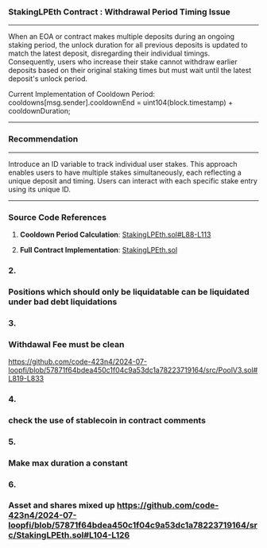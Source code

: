 ### StakingLPEth Contract : Withdrawal Period Timing Issue
___

When an EOA or contract makes multiple deposits during an ongoing staking period, the unlock duration for all previous deposits is updated to match the latest deposit, disregarding their individual timings. Consequently, users who increase their stake cannot withdraw earlier deposits based on their original staking times but must wait until the latest deposit's unlock period.

Current Implementation of Cooldown Period:
cooldowns[msg.sender].cooldownEnd = uint104(block.timestamp) + cooldownDuration;

---
### Recommendation
---

Introduce an ID variable to track individual user stakes. This approach enables users to have multiple stakes simultaneously, each reflecting a unique deposit and timing. Users can interact with each specific stake entry using its unique ID.

---

### Source Code References

1. **Cooldown Period Calculation**:
   [StakingLPEth.sol#L88-L113](https://github.com/code-423n4/2024-07-loopfi/blob/4f508781a49ffa53511e7e5ed6cda0ff0eb5bdc5/src/StakingLPEth.sol#L88-L113)

2. **Full Contract Implementation**:
   [StakingLPEth.sol](https://github.com/code-423n4/2024-07-loopfi/blob/4f508781a49ffa53511e7e5ed6cda0ff0eb5bdc5/src/StakingLPEth.sol)

### 2.
### Positions which should only be liquidatable can be liquidated under bad debt liquidations

### 3.
### Withdawal Fee must be clean
https://github.com/code-423n4/2024-07-loopfi/blob/57871f64bdea450c1f04c9a53dc1a78223719164/src/PoolV3.sol#L819-L833

### 4.
### check the use of stablecoin in contract comments

### 5.
### Make max duration a constant

### 6.
### Asset and shares mixed up https://github.com/code-423n4/2024-07-loopfi/blob/57871f64bdea450c1f04c9a53dc1a78223719164/src/StakingLPEth.sol#L104-L126
